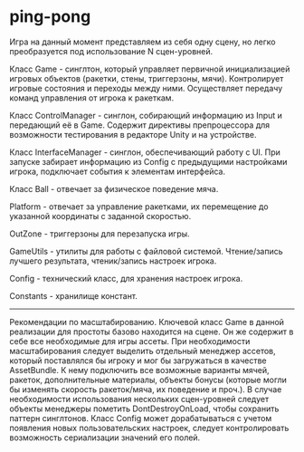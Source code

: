# ping-pong

Игра на данный момент представляем из себя одну сцену, но легко преобразуется под использование N сцен-уровней.

Класс Game - синглтон, который управляет первичной инициализацией игровых объектов (ракетки, стены, триггерзоны, мячи). Контролирует игровые состояния и переходы между ними. Осуществляет передачу команд управления от игрока к ракеткам. 

Класс ControlManager - синглон, собирающий информацию из Input и передающий её в Game. Содержит директивы препроцессора для возможности тестирования в редакторе Unity и на устройстве.

Класс InterfaceManager - синглон, обеспечивающий работу с UI. При запуске забирает информацию из Config с предыдущими настройками игрока, подключает события к элементам интерфейса.

Класс Ball - отвечает за физическое поведение мяча.

Platform - отвечает за управление ракетками, их перемещение до указанной координаты с заданной скоростью.

OutZone - триггерзоны для перезапуска игры.

GameUtils - утилиты для работы с файловой системой. Чтение/запись лучшего результата, чтеник/запись настроек игрока.

Config - технический класс, для хранения настроек игрока.

Constants - хранилище констант.

*************************************************************************
Рекомендации по масштабированию.
Ключевой класс Game в данной реализации для простоты базово находится на сцене. Он же содержит в себе все необходимые для игры ассеты. При необходимости масштабирования следует выделить отдельный менеджер ассетов, который поставлялся бы игроку и мог бы загружаться в качестве AssetBundle. К нему подключить все возможные варианты мячей, ракеток, дополнительные материалы, объекты бонусы (которые могли бы изменять скорость ракеток/мяча, их поведение и проч.). В случае необходимости использования нескольких сцен-уровней следует объекты менеджеры пометить DontDestroyOnLoad, чтобы сохранить паттерн синглтонов. Класс Config может дорабатываться с учетом появления новых пользовательских настроек, следует контролировать возможность сериализации значений его полей.
